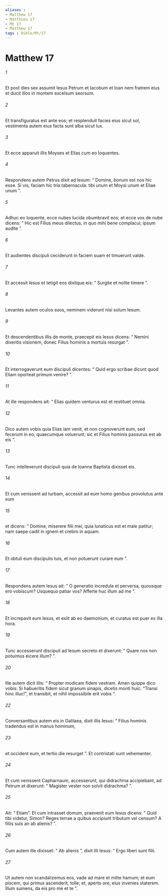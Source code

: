 ```yaml
---
aliases : 
- Matthew 17
- Matthieu 17
- Mt 17
- Matthew 17
tags : Bible/Mt/17
---
```


# Matthew 17

###### 1
Et post dies sex assumit Iesus Petrum et Iacobum et Ioan nem fratrem eius et ducit illos in montem excelsum seorsum. 
###### 2
Et transfiguratus est ante eos; et resplenduit facies eius sicut sol, vestimenta autem eius facta sunt alba sicut lux. 
###### 3
Et ecce apparuit illis Moyses et Elias cum eo loquentes. 
###### 4
Respondens autem Petrus dixit ad Iesum: “ Domine, bonum est nos hic esse. Si vis, faciam hic tria tabernacula: tibi unum et Moysi unum et Eliae unum ”. 
###### 5
Adhuc eo loquente, ecce nubes lucida obumbravit eos; et ecce vox de nube dicens: “ Hic est Filius meus dilectus, in quo mihi bene complacui; ipsum audite ”. 
###### 6
Et audientes discipuli ceciderunt in faciem suam et timuerunt valde. 
###### 7
Et accessit Iesus et tetigit eos dixitque eis: “ Surgite et nolite timere ”. 
###### 8
Levantes autem oculos suos, neminem viderunt nisi solum Iesum.
###### 9
Et descendentibus illis de monte, praecepit eis Iesus dicens: “ Nemini dixeritis visionem, donec Filius hominis a mortuis resurgat ”.
###### 10
Et interrogaverunt eum discipuli dicentes: “ Quid ergo scribae dicunt quod Eliam oporteat primum venire? ”. 
###### 11
At ille respondens ait: “ Elias quidem venturus est et restituet omnia. 
###### 12
Dico autem vobis quia Elias iam venit, et non cognoverunt eum, sed fecerunt in eo, quaecumque voluerunt; sic et Filius hominis passurus est ab eis ”. 
###### 13
Tunc intellexerunt discipuli quia de Ioanne Baptista dixisset eis.
###### 14
Et cum venissent ad turbam, accessit ad eum homo genibus provolutus ante eum 
###### 15
et dicens: “ Domine, miserere filii mei, quia lunaticus est et male patitur; nam saepe cadit in ignem et crebro in aquam. 
###### 16
Et obtuli eum discipulis tuis, et non potuerunt curare eum ”. 
###### 17
Respondens autem Iesus ait: “ O generatio incredula et perversa, quousque ero vobiscum? Usquequo patiar vos? Afferte huc illum ad me ”. 
###### 18
Et increpavit eum Iesus, et exiit ab eo daemonium, et curatus est puer ex illa hora. 
###### 19
Tunc accesserunt discipuli ad Iesum secreto et dixerunt: “ Quare nos non potuimus eicere illum? ”. 
###### 20
Ille autem dicit illis: “ Propter modicam fidem vestram. Amen quippe dico vobis: Si habueritis fidem sicut granum sinapis, dicetis monti huic: “Transi hinc illuc!”, et transibit, et nihil impossibile erit vobis ”.
###### 22
Conversantibus autem eis in Galilaea, dixit illis Iesus: “ Filius hominis tradendus est in manus hominum, 
###### 23
et occident eum, et tertio die resurget ”. Et contristati sunt vehementer.
###### 24
Et cum venissent Capharnaum, accesserunt, qui didrachma accipiebant, ad Petrum et dixerunt: “ Magister vester non solvit didrachma? ”. 
###### 25
Ait: “ Etiam”. Et cum intrasset domum, praevenit eum Iesus dicens: “ Quid tibi videtur, Simon? Reges terrae a quibus accipiunt tributum vel censum? A filiis suis an ab alienis? ”. 
###### 26
Cum autem ille dixisset: “ Ab alienis ”, dixit illi Iesus: “ Ergo liberi sunt filii. 
###### 27
Ut autem non scandalizemus eos, vade ad mare et mitte hamum; et eum piscem, qui primus ascenderit, tolle; et, aperto ore, eius invenies staterem. Illum sumens, da eis pro me et te ”.

